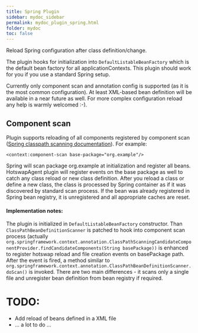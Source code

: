 ```yaml
---
title: Spring Plugin
sidebar: mydoc_sidebar
permalink: mydoc_plugin_spring.html
folder: mydoc
toc: false
---
```


Reload Spring configuration after class definition/change.

The plugin hooks for initialization into `DefaultListableBeanFactory` which is the default bean factory for
all applicationContexts. This plugin should work for you if you use a standard Spring setup.

Currently only component scan and annotation config is supported (as it is the most common configuration).
At least XML-based bean definition will be available in a near future as well. For more complex configuration
reload any help is warmly welcomed :-).

Component scan
--------------
Plugin supports reloading of all components registered by component scan
([Spring classpath scanning documentation](http://docs.spring.io/spring/docs/4.0.x/spring-framework-reference/html/beans.html#beans-classpath-scanning)).
For example:

    <context:component-scan base-package="org.example"/>

Spring will scan package org.example at initialization and register all beans. HotswapAgent plugin will register
events on the base package as well to catch any class reload or new class definition. After you reload a class or
define a new class, the class is processed by Spring container as if it was discovered by standard scan process.
If the bean was already registered in Spring bean registry, it is unregistered and all appropriate caches are reset.

#### Implementation notes:
The plugin is initialized in `DefaultListableBeanFactory` constructor. Than `ClassPathBeanDefinitionScanner` is patched
to hook into component scan process (actually
`org.springframework.context.annotation.ClassPathScanningCandidateComponentProvider.findCandidateComponents(String basePackage))`
is enhanced to register hotswap reload and file creation events on basePackage path. After the event is fired,
a method similar to `org.springframework.context.annotation.ClassPathBeanDefinitionScanner.doScan()` is invoked. There
are two main differences - it scans only a single file and unregister bean definition from bean registry if required.


# TODO:
* Add reload of beans defined in a XML file
* ... a lot to do ...
